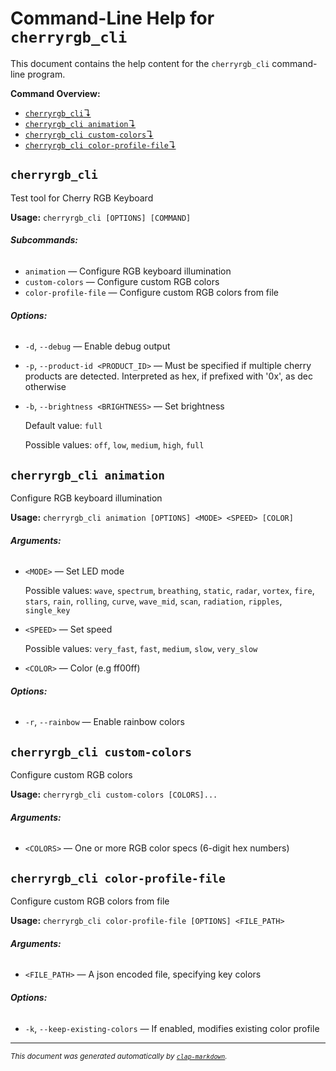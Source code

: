 # Command-Line Help for `cherryrgb_cli`

This document contains the help content for the `cherryrgb_cli` command-line program.

**Command Overview:**

* [`cherryrgb_cli`↴](#cherryrgb_cli)
* [`cherryrgb_cli animation`↴](#cherryrgb_cli-animation)
* [`cherryrgb_cli custom-colors`↴](#cherryrgb_cli-custom-colors)
* [`cherryrgb_cli color-profile-file`↴](#cherryrgb_cli-color-profile-file)

## `cherryrgb_cli`

Test tool for Cherry RGB Keyboard

**Usage:** `cherryrgb_cli [OPTIONS] [COMMAND]`

###### **Subcommands:**

* `animation` — Configure RGB keyboard illumination
* `custom-colors` — Configure custom RGB colors
* `color-profile-file` — Configure custom RGB colors from file

###### **Options:**

* `-d`, `--debug` — Enable debug output
* `-p`, `--product-id <PRODUCT_ID>` — Must be specified if multiple cherry products are detected. Interpreted as hex, if prefixed with '0x', as dec otherwise
* `-b`, `--brightness <BRIGHTNESS>` — Set brightness

  Default value: `full`

  Possible values: `off`, `low`, `medium`, `high`, `full`




## `cherryrgb_cli animation`

Configure RGB keyboard illumination

**Usage:** `cherryrgb_cli animation [OPTIONS] <MODE> <SPEED> [COLOR]`

###### **Arguments:**

* `<MODE>` — Set LED mode

  Possible values: `wave`, `spectrum`, `breathing`, `static`, `radar`, `vortex`, `fire`, `stars`, `rain`, `rolling`, `curve`, `wave_mid`, `scan`, `radiation`, `ripples`, `single_key`

* `<SPEED>` — Set speed

  Possible values: `very_fast`, `fast`, `medium`, `slow`, `very_slow`

* `<COLOR>` — Color (e.g ff00ff)

###### **Options:**

* `-r`, `--rainbow` — Enable rainbow colors



## `cherryrgb_cli custom-colors`

Configure custom RGB colors

**Usage:** `cherryrgb_cli custom-colors [COLORS]...`

###### **Arguments:**

* `<COLORS>` — One or more RGB color specs (6-digit hex numbers)



## `cherryrgb_cli color-profile-file`

Configure custom RGB colors from file

**Usage:** `cherryrgb_cli color-profile-file [OPTIONS] <FILE_PATH>`

###### **Arguments:**

* `<FILE_PATH>` — A json encoded file, specifying key colors

###### **Options:**

* `-k`, `--keep-existing-colors` — If enabled, modifies existing color profile



<hr/>

<small><i>
    This document was generated automatically by
    <a href="https://crates.io/crates/clap-markdown"><code>clap-markdown</code></a>.
</i></small>
